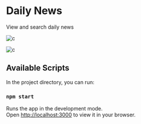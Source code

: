 # Daily News
View and search daily news

<a target='_blank'><img src='https://i.postimg.cc/YqVR654C/Screenshot-2023-07-29-at-19-14-24.png' border='0' alt='c'/></a>

<a target='_blank'><img src='https://i.postimg.cc/mDbyZRn8/Screenshot-2023-07-29-at-19-16-05.png' border='0' alt='c'/></a>

## Available Scripts

In the project directory, you can run:

### `npm start`

Runs the app in the development mode.\
Open [http://localhost:3000](http://localhost:3000) to view it in your browser.
